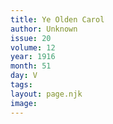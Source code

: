 ```yaml
---
title: Ye Olden Carol
author: Unknown
issue: 20
volume: 12
year: 1916
month: 51
day: V
tags:
layout: page.njk
image:
---
```



